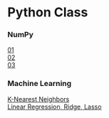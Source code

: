 # Python Class

### NumPy
[01](NumPy_01.md) <br>
[02](NumPy_02.md) <br>
[03](NumPy_03.md)


### Machine Learning
[K-Nearest Neighbors](MachineLearning_K_Nearest_Neighbors.md) <br>
[Linear Regression, Ridge, Lasso](MachineLearning_Linear.md)
